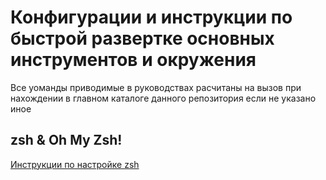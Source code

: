# Конфигурации и инструкции по быстрой развертке основных инструментов и окружения
Все уоманды приводимые в руководствах расчитаны на вызов при нахождении в главном каталоге данного репозитория если не указано иное

## zsh & Oh My Zsh!
[Инструкции по настройке zsh](https://github.com/samuray21x/tools-configs/tree/main/zsh)




